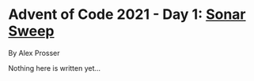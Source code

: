 # Advent of Code 2021 - Day 1: [Sonar Sweep](https://adventofcode.com/2021/day/1)
By Alex Prosser

Nothing here is written yet...